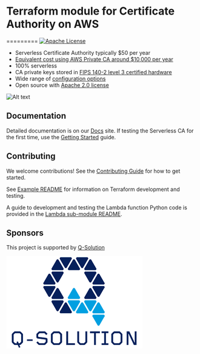 # Terraform module for Certificate Authority on AWS
=========
[![Apache License](https://img.shields.io/badge/License-Apache%20v2-green.svg)](https://github.com/serverless-ca/terraform-aws-ca/blob/main/LICENSE.md)


* Serverless Certificate Authority typically $50 per year
* [Equivalent cost using AWS Private CA around $10,000 per year](https://serverlessca.com/faq/#how-did-you-work-out-the-cost-comparison-with-aws-private-ca)
* 100% serverless
* CA private keys stored in [FIPS 140-2 level 3 certified hardware](https://aws.amazon.com/about-aws/whats-new/2023/05/aws-kms-hsm-fips-security-level-3)
* Wide range of [configuration options](https://serverlessca.com/options/)
* Open source with [Apache 2.0 license](./LICENSE.md)

![Alt text](docs/images/ca-architecture-options.png?raw=true "CA architecture")

## Documentation
Detailed documentation is on our [Docs](https://serverlessca.com) site. If testing the Serverless CA for the first time, use the [Getting Started](https://serverlessca.com/getting-started/) guide.

## Contributing
We welcome contributions! See the [Contributing Guide](CONTRIBUTING.md) for how to get started.

See [Example README](./examples/default/README.md) for information on Terraform development and testing.

A guide to development and testing the Lambda function Python code is provided in the [Lambda sub-module README](/modules/terraform-aws-ca-lambda/README.MD).

## Sponsors
This project is supported by [Q-Solution](https://www.q-solution.co.uk)

![Alt text](docs/images/q-solution.png?raw=true "Q-Solution")